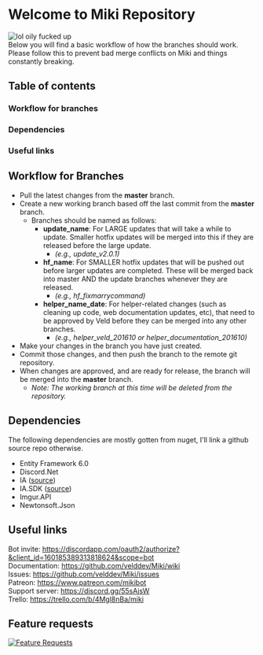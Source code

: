 # Welcome to Miki Repository
![lol oily fucked up](https://discordbots.org/api/widget/status/160105994217586689.svg)
<br>
Below you will find a basic workflow of how the branches should work. Please follow this to prevent bad merge conflicts on Miki and things constantly breaking.

## Table of contents

### Workflow for branches
### Dependencies
### Useful links

## Workflow for Branches

* Pull the latest changes from the **master** branch.
* Create a new working branch based off the last commit from the **master** branch.
  * Branches should be named as follows:
    * **update_name**: For LARGE updates that will take a while to update. Smaller hotfix updates will be merged into this if they are released before the large update.
      * *(e.g., update_v2.0.1)*
    * **hf_name**: For SMALLER hotfix updates that will be pushed out before larger updates are completed. These will be merged back into master AND the update branches whenever they are released.
      * *(e.g., hf_fixmarrycommand)*
    * **helper_name_date**: For helper-related changes (such as cleaning up code, web documentation updates, etc), that need to be approved by Veld before they can be merged into any other branches.
      * *(e.g., helper_veld_201610 or helper_documentation_201610)*
* Make your changes in the branch you have just created.
* Commit those changes, and then push the branch to the remote git repository.
* When changes are approved, and are ready for release, the branch will be merged into the **master** branch.
  * *Note: The working branch at this time will be deleted from the repository.*
  
## Dependencies
The following dependencies are mostly gotten from nuget, I'll link a github source repo otherwise.

* Entity Framework 6.0
* Discord.Net
* IA ([source](https://github.com/velddev/IA))
* IA.SDK ([source](https://github.com/velddev/IA.SDK))
* Imgur.API
* Newtonsoft.Json
  
## Useful links
Bot invite: https://discordapp.com/oauth2/authorize?&client_id=160185389313818624&scope=bot<br>
Documentation: https://github.com/velddev/Miki/wiki<br>
Issues: https://github.com/velddev/Miki/issues<br>
Patreon: https://www.patreon.com/mikibot<br>
Support server: https://discord.gg/55sAjsW<br>
Trello: https://trello.com/b/4Mgl8nBa/miki<br>

## Feature requests
[![Feature Requests](http://feathub.com/Mikibot/Miki?format=svg)](http://feathub.com/Mikibot/Miki)
